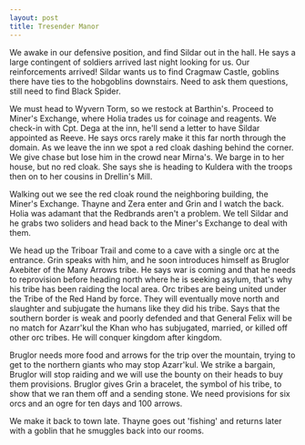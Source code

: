 ```yaml
---
layout: post
title: Tresender Manor
---
```

We awake in our defensive position, and find Sildar out in the hall. He says a large contingent of soldiers arrived last night looking for us. Our reinforcements arrived! Sildar wants us to find Cragmaw Castle, goblins there have ties to the hobgoblins downstairs. Need to ask them questions, still need to find Black Spider.

We must head to Wyvern Torm, so we restock at Barthin's. Proceed to Miner's Exchange, where Holia trades us for coinage and reagents. We check-in with Cpt. Dega at the inn, he'll send a letter to have Sildar appointed as Reeve. He says orcs rarely make it this far north through the domain. As we leave the inn we spot a red cloak dashing behind the corner. We give chase but lose him in the crowd near Mirna's. We barge in to her house, but no red cloak. She says she is heading to Kuldera with the troops then on to her cousins in Drellin's Mill. 

Walking out we see the red cloak round the neighboring building, the Miner's Exchange. Thayne and Zera enter and Grin and I watch the back. Holia was adamant that the Redbrands aren't a problem. We tell Sildar and he grabs two soliders and head back to the Miner's Exchange to deal with them.

We head up the Triboar Trail and come to a cave with a single orc at the entrance. Grin speaks with him, and he soon introduces himself as Bruglor Axebiter of the Many Arrows tribe. He says war is coming and that he needs to reprovision before heading north where he is seeking asylum, that's why his tribe has been raiding the local area. Orc tribes are being united under the Tribe of the Red Hand by force. They will eventually move north and slaughter and subjugate the humans like they did his tribe. Says that the southern border is weak and poorly defended and that General Felix will be no match for Azarr'kul the Khan who has subjugated, married, or killed off other orc tribes. He will conquer kingdom after kingdom.

Bruglor needs more food and arrows for the trip over the mountain, trying to get to the northern giants who may stop Azarr'kul. We strike a bargain, Bruglor will stop raiding and we will use the bounty on their heads to buy them provisions. Bruglor gives Grin a bracelet, the symbol of his tribe, to show that we ran them off and a sending stone. We need provisions for six orcs and an ogre for ten days and 100 arrows.

We make it back to town late. Thayne goes out 'fishing' and returns later with a goblin that he smuggles back into our rooms.
